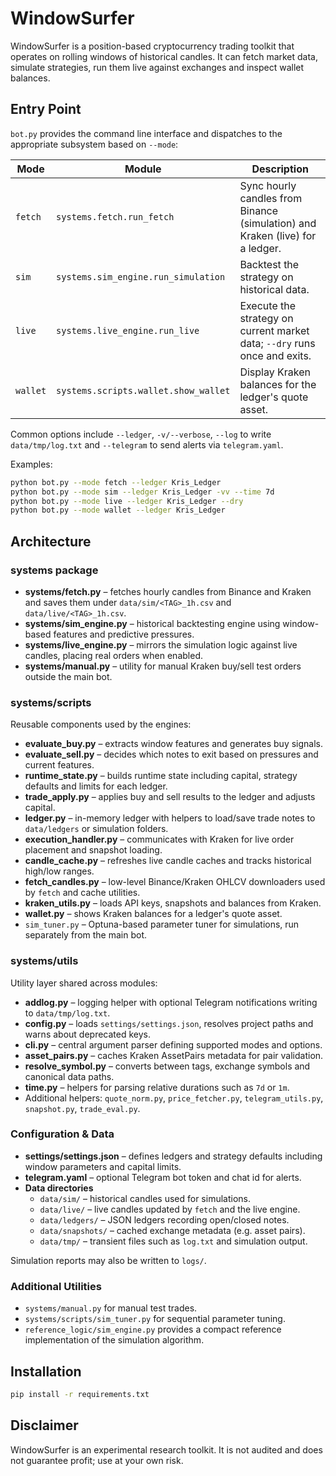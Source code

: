 # WindowSurfer

WindowSurfer is a position-based cryptocurrency trading toolkit that operates on
rolling windows of historical candles. It can fetch market data, simulate
strategies, run them live against exchanges and inspect wallet balances.

## Entry Point

`bot.py` provides the command line interface and dispatches to the appropriate
subsystem based on `--mode`:

| Mode | Module | Description |
|------|--------|-------------|
| `fetch`  | `systems.fetch.run_fetch` | Sync hourly candles from Binance (simulation) and Kraken (live) for a ledger. |
| `sim`    | `systems.sim_engine.run_simulation` | Backtest the strategy on historical data. |
| `live`   | `systems.live_engine.run_live` | Execute the strategy on current market data; `--dry` runs once and exits. |
| `wallet` | `systems.scripts.wallet.show_wallet` | Display Kraken balances for the ledger's quote asset. |

Common options include `--ledger`, `-v/--verbose`, `--log` to write
`data/tmp/log.txt` and `--telegram` to send alerts via `telegram.yaml`.

Examples:

```bash
python bot.py --mode fetch --ledger Kris_Ledger
python bot.py --mode sim --ledger Kris_Ledger -vv --time 7d
python bot.py --mode live --ledger Kris_Ledger --dry
python bot.py --mode wallet --ledger Kris_Ledger
```

## Architecture

### systems package

- **systems/fetch.py** – fetches hourly candles from Binance and Kraken and
  saves them under `data/sim/<TAG>_1h.csv` and `data/live/<TAG>_1h.csv`.
- **systems/sim_engine.py** – historical backtesting engine using window-based
  features and predictive pressures.
- **systems/live_engine.py** – mirrors the simulation logic against live
  candles, placing real orders when enabled.
- **systems/manual.py** – utility for manual Kraken buy/sell test orders outside
  the main bot.

### systems/scripts

Reusable components used by the engines:

- **evaluate_buy.py** – extracts window features and generates buy signals.
- **evaluate_sell.py** – decides which notes to exit based on pressures and
  current features.
- **runtime_state.py** – builds runtime state including capital, strategy
  defaults and limits for each ledger.
- **trade_apply.py** – applies buy and sell results to the ledger and adjusts
  capital.
- **ledger.py** – in-memory ledger with helpers to load/save trade notes to
  `data/ledgers` or simulation folders.
- **execution_handler.py** – communicates with Kraken for live order placement
  and snapshot loading.
- **candle_cache.py** – refreshes live candle caches and tracks historical
  high/low ranges.
- **fetch_candles.py** – low-level Binance/Kraken OHLCV downloaders used by
  `fetch` and cache utilities.
- **kraken_utils.py** – loads API keys, snapshots and balances from Kraken.
- **wallet.py** – shows Kraken balances for a ledger's quote asset.
- `sim_tuner.py` – Optuna-based parameter tuner for simulations, run separately
  from the main bot.

### systems/utils

Utility layer shared across modules:

- **addlog.py** – logging helper with optional Telegram notifications writing to
  `data/tmp/log.txt`.
- **config.py** – loads `settings/settings.json`, resolves project paths and
  warns about deprecated keys.
- **cli.py** – central argument parser defining supported modes and options.
- **asset_pairs.py** – caches Kraken AssetPairs metadata for pair validation.
- **resolve_symbol.py** – converts between tags, exchange symbols and canonical
  data paths.
- **time.py** – helpers for parsing relative durations such as `7d` or `1m`.
- Additional helpers: `quote_norm.py`, `price_fetcher.py`, `telegram_utils.py`,
  `snapshot.py`, `trade_eval.py`.

### Configuration & Data

- **settings/settings.json** – defines ledgers and strategy defaults including
  window parameters and capital limits.
- **telegram.yaml** – optional Telegram bot token and chat id for alerts.
- **Data directories**
  - `data/sim/` – historical candles used for simulations.
  - `data/live/` – live candles updated by `fetch` and the live engine.
  - `data/ledgers/` – JSON ledgers recording open/closed notes.
  - `data/snapshots/` – cached exchange metadata (e.g. asset pairs).
  - `data/tmp/` – transient files such as `log.txt` and simulation output.

Simulation reports may also be written to `logs/`.

### Additional Utilities

- `systems/manual.py` for manual test trades.
- `systems/scripts/sim_tuner.py` for sequential parameter tuning.
- `reference_logic/sim_engine.py` provides a compact reference
  implementation of the simulation algorithm.

## Installation

```bash
pip install -r requirements.txt
```

## Disclaimer

WindowSurfer is an experimental research toolkit. It is not audited and does
not guarantee profit; use at your own risk.
